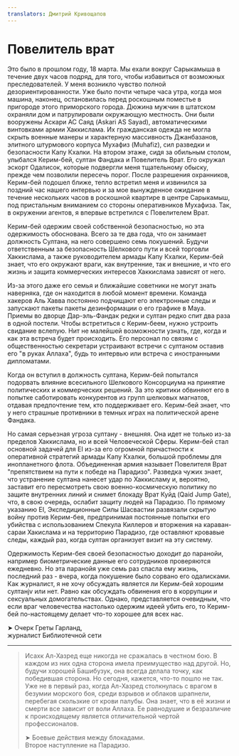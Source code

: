 ```yaml
---
translators: Дмитрий Кривощапов
---
```


# Повелитель врат

Это было в прошлом году, 18 марта. Мы ехали вокруг Сарыкамыша в течение двух часов подряд, для того, чтобы избавиться от возможных преследователей. У меня возникло чувство полной дезориентированности. Уже было почти четыре часа утра, когда моя машина, наконец, остановилась перед роскошным поместье в пригороде этого приморского города. Дюжина мужчин в штатском охраняли дом и патрулировали окружающую местность. Они были вооружены Аскари АС Саяд \(Askari AS Sayad\), автоматическими винтовками армии Хаккислама. Их гражданская одежда не могла скрыть военные манеры и характерную массивность Джанбазанов, элитного штурмового корпуса Мухафиз \(Muhafiz\), сил разведки и безопасности Капу Кхалки. На втором этаже, сидя за обильным столом, улыбался Керим-бей, султан Фандака и Повелитель Врат. Его окружал эскорт Одалисок, которые подвергли меня тщательному обыску, прежде чем позволили пересечь порог. После разрешения охранников, Керим-бей подошел ближе, тепло встретил меня и извинился за поздний час нашего интервью и за мое вынужденное ожидание в течение нескольких часов в роскошной квартире в центре Сарыкамыш, под пристальным вниманием со стороны оперативников Мухафиза. Так, в окружении агентов, я впервые встретился с Повелителем Врат.

Керим-бей одержим своей собственной безопасностью, но эта одержимость обоснована. Всего за те два года, что он занимает должность Султана, на него совершено семь покушений. Будучи ответственным за безопасность Шелкового пути и всей торговли Хаккислама, а также руководителем армады Капу Кхалки, Керим-бей знает, что его окружают враги, как внутренние, так и внешние, и что его жизнь и защита коммерческих интересов Хаккислама зависят от него.

Из-за этого даже его семья и ближайшие советники не могут знать наверняка, где он находится в любой момент времени. Команда хакеров Аль Хавва постоянно подчищают его электронные следы и запускают пакеты пакеты дезинформации о его графике в Maya. Приемы во дворце Дар-эль-Фандак редки и султан редко спит два раза в одной постели. Чтобы встретиться с Керим-беем, нужно устроить свидание вслепую. Нит не малейшей возможности узнать, где, когда и как эта встреча будет происходить. Его персонал по связям с общественностью секретари устраивают встречи с султаном оставив его "в руках Аллаха", будь то интервью или встреча с иностранными дипломатами.

Когда он вступил в должность султана, Керим-бей попытался подорвать влияние всесильного Шелкового Консорциума на принятие политических и коммерческих решений. За это критики обвиняют его в попытке саботировать конкурентов из групп шелковых магнатов, отдавая предпочтение тем, кто поддерживает его. Керим-бей знает, что у него страшные противники в темных играх на политической арене Фандака.

Но самая серьезная угроза султану - внешняя. Она идет не только из-за пределов Хаккислама, но и всей Человеческой Сферы. Керим-бей стал основной задачей для EI из-за его огромной причастности к оперативной стратегий армады Капу Кхалки, большой проблемы для инопланетного флота. Объединенная армия называет Повелителя Врат "препятствием на пути к победе на Парадизо". Разведка чужих знает, что устранение султана нанесет удар по Хаккисламу и, вероятно, заставит его пересмотреть свою военно-космическую политику по защите внутренних линий и снимет блокаду Врат Куйд \(Qaid Jump Gate\), что, в свою очередь, ослабит защиту людей на Парадизо. По прямому указанию EI, Экспедиционные Силы Шасвастии развязали скрытую войну против Керим-бея, предпринимая постоянные попытки его убийства с использованием Спекула Киллеров и вторжения на караван-сараи Хакислама и на территорию Парадизо, где оставляют кровавые следы, каждый раз, когда султан организует визит на эту систему.

Одержимость Керим-бея своей безопасностью доходит до паранойи, например биометрические данные его сотрудников проверяются ежедневно. Но эта паранойя уже семь раз спасла ему жизнь, последний раз - вчера, когда покушение было сорвано его одалисками. Как журналист, я не хочу обсуждать является ли Керим-бей хорошим султанjv или нет. Равно как обсуждать обвинения его в коррупции и сексуальных домогательствах. Однако, представляется очевидным, что если враг человечества настолько одержим идеей убить его, то Керим-бей по-настоящему делает что-то хорошее для всех нас.

➤ Очерк Греты Гарланд,  
журналист Библиотечной сети

---

> Исахк Ал-Хазред еще никогда не сражалась в честном бою. В каждом из них одна сторона имела преимущество над другой. Но, будучи хорошей Башибузук, она всегда делала точку, как победившая сторона. Но сегодня, кажется, что-то пошло не так. Уже не в первый раз, когда Ал-Хазред столкнулась с врагом в безумии морского боя, среди взрывов и облаков шрапнели, перебегая скользкие от крови палубы. Она знает, что в её жизни и смерти все зависит от воли Аллаха. Ее равнодушие и безразличие к происходящему является отличительной чертой профессионалов.
>
> ➤ Боевые действия между блокадами.  
> Второе наступление на Парадизо.



